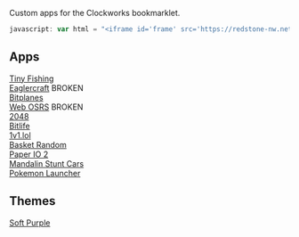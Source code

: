 Custom apps for the Clockworks bookmarklet.
```javascript
javascript: var html = "<iframe id='frame' src='https://redstone-nw.netlify.app/clockwork-app/index.html' width='100%' frameborder='0' style='height:100%; top:0; left:0; bottom:0; right:0; margin:0; width:100%; border:none; padding:0; overflow:hidden; z-index:999999;'> Your browser doesn't support iframes 🤡 </iframe>"; var myWindow = window.open("", Math.random.toString(), "width=1000,height=600,fullscreen=yes"); myWindow.document.body.style = "background-color: black; color:#888; margin: 0;"; myWindow.document.body.innerHTML = html; myWindow.document.title = document.title; var link = document.createElement('link'); link.rel = 'icon'; myWindow.document.head.appendChild(link); link.href = document.querySelector("link[rel~='icon']").href; document.location.reload();
```
## Apps
[Tiny Fishing](https://l413.github.io/Clockwork-OS-Custom/tinyfishingapp.js) <br>
[Eaglercraft](https://l413.github.io/Clockwork-OS-Custom/eaglercraftapp.js) BROKEN <br>
[Bitplanes](https://l413.github.io/Clockwork-OS-Custom/bitplanesapp.js) <br>
[Web OSRS](https://l413.github.io/Clockwork-OS-Custom/webosrsapp.js) BROKEN <br>
[2048](https://l413.github.io/Clockwork-OS-Custom/2048app.js) <br>
[Bitlife](https://l413.github.io/Clockwork-OS-Custom/bitlifeapp.js) <br>
[1v1.lol](https://l413.github.io/Clockwork-OS-Custom/1v1lolapp.js) <br>
[Basket Random](https://l413.github.io/Clockwork-OS-Custom/basketrandomapp.js) <br>
[Paper IO 2](https://l413.github.io/Clockwork-OS-Custom/paperio2app.js) <br>
[Mandalin Stunt Cars](https://l413.github.io/Clockwork-OS-Custom/mandalinapp.js) <br>
[Pokemon Launcher](https://l413.github.io/Clockwork-OS-Custom/pokemonapp.js) <br>
## Themes
[Soft Purple](https://l413.github.io/Clockwork-OS-Custom/softpurpletheme.css) <br>
